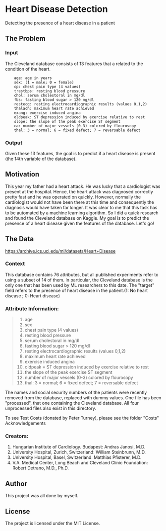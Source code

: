 # Heart Disease Detection
Detecting the presence of a heart disease in a patient

## The Problem
### Input
The Cleveland database consists of 13 features that a related to the condition of the heart.

        age: age in years
        sex: (1 = male; 0 = female)
        cp: chest pain type (4 values)
        trestbps: resting blood pressure
        chol: serum cholestoral in mg/dl
        fbs: fasting blood sugar > 120 mg/dl
        restecg: resting electrocardiographic results (values 0,1,2)
        thalach: maximum heart rate achieved
        exang: exercise induced angina
        oldpeak: ST depression induced by exercise relative to rest
        slope: the slope of the peak exercise ST segment
        ca: number of major vessels (0-3) colored by flourosopy
        thal: 3 = normal; 6 = fixed defect; 7 = reversable defect
### Output
Given these 13 features, the goal is to predict if a heart disease is present (the 14th variable of the database).

## Motivation
This year my father had a heart attack. He was lucky that a cardiologist was present at the hospital. Hence, the heart attack was diagnosed correctly pretty fast and he was operated on quickly. However, normally the cardiologist would not have been there at this time and consequently the diagnosis would have taken far longer. It was clear to me that this task has to be automated by a machine learning algorithm. So I did a quick research and found the Cleveland database on Kaggle. My goal is to predict the presence of a heart disease given the features of the database. Let's go!

## The Data
https://archive.ics.uci.edu/ml/datasets/Heart+Disease
### Context
This database contains 76 attributes, but all published experiments refer to using a subset of 14 of them. In particular, the Cleveland database is the only one that has been used by ML researchers to this date. The "target" field refers to the presence of heart disease in the patient.(1: No heart disease ; 0: Heart disease)

### Attribute Information:
> 1. age
> 2. sex
> 3. chest pain type (4 values)
> 4. resting blood pressure
> 5. serum cholestoral in mg/dl
> 6. fasting blood sugar > 120 mg/dl
> 7. resting electrocardiographic results (values 0,1,2)
> 8. maximum heart rate achieved
> 9. exercise induced angina
> 10. oldpeak = ST depression induced by exercise relative to rest
> 11. the slope of the peak exercise ST segment
> 12. number of major vessels (0-3) colored by flourosopy
> 13. thal: 3 = normal; 6 = fixed defect; 7 = reversable defect

The names and social security numbers of the patients were recently removed from the database, replaced with dummy values. One file has been "processed", that one containing the Cleveland database. All four unprocessed files also exist in this directory.

To see Test Costs (donated by Peter Turney), please see the folder "Costs"
Acknowledgements

### Creators:
1. Hungarian Institute of Cardiology. Budapest: Andras Janosi, M.D.
2. University Hospital, Zurich, Switzerland: William Steinbrunn, M.D.
3. University Hospital, Basel, Switzerland: Matthias Pfisterer, M.D.
4. V.A. Medical Center, Long Beach and Cleveland Clinic Foundation: Robert Detrano, M.D., Ph.D. 

## Author
This project was all done by myself. 

## License
The project is licensed under the MIT License. 
